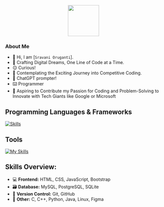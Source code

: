 <div id="header" align="center">
  <img src="https://media.giphy.com/media/M9gbBd9nbDrOTu1Mqx/giphy.gif" width="100"/>
</div>
<div id="badges" align="center">
  <img src="https://komarev.com/ghpvc/?username=sravs-01&style=flat-square&color=blue" alt=""/>
</div>

### About Me

- 👋 Hi, I am [`Sravani Oruganti`].
- 🚀 Crafting Digital Dreams, One Line of Code at a Time.
- 😌 Curious!
- 👀 Contemplating the Exciting Journey into Competitive Coding.
- 👀 ChatGPT prompter!
- ⌨️ Programmer
- 🚀 Aspiring to Contribute my Passion for Coding and Problem-Solving to Innovate with Tech Giants like Google or Microsoft

## Programming Languages & Frameworks
<!--TODO: Add verilog-->
[![Skills](https://skillicons.dev/icons?i=c,cpp,py,java,js,html,css,mysql,postgres,sqlite)](https://skillicons.dev)

## Tools

[![My Skills](https://skillicons.dev/icons?i=git,github,linux,autocad,visualstudio,vscode,figma,eclipse,postman)](https://skillicons.dev)

## Skills Overview:

- 💻 **Frontend:** HTML, CSS, JavaScript, Bootstrap
- 🗃️ **Database:** MySQL, PostgreSQL, SQLite
- 🔄 **Version Control:** Git, GitHub
- 🚀 **Other:** C, C++, Python, Java, Linux, Figma
<!-- - 📱 **Mobile App Development:** Flutter, Dart -->
<!-- - 🛠️ **Backend:** Node.js, Express -->

<!-- GitHub Contributions Graph 
## GitHub Contributions Graph
[![Suman's github activity graph](https://github-readme-activity-graph.vercel.app/graph?username=suman1406&bg_color=000000&color=7787ee&line=4258ff&point=051699&area=true&hide_border=true)](https://github.com/ashutosh00710/github-readme-activity-graph)

# GitHub Stats :
[![GitHub Streak](https://github-readme-streak-stats.herokuapp.com?user=suman1406&theme=dark&hide_border=true)](https://git.io/streak-stats)

![Suman's GitHub Activity Graph](https://github-readme-stats.vercel.app/api?username=suman1406&show_icons=true&count_private=true&theme=dark)

## Competitive Coding Profile:

![LeetCode Stats](https://leetcard.jacoblin.cool/psuman1406?theme=dark&font=Source%20Code%20Pro&ext=heatmap)

# Top Languages :

[![Top Langs](https://github-readme-stats.vercel.app/api/top-langs/?username=suman1406&layout=compact&theme=vision-friendly-dark)](https://github.com/anuraghazra/github-readme-stats)

- ## Reach Out To Me

1. 📧 **Email:** [`psuman7155@gmail.com`](mailto:psuman7155@gmail.com)

2. 🖥️ **CodePen:** [`sumanpanigrahi`](https://codepen.io/sumanpanigrahi)

3. 🐦 **Twitter:** [`techsumn`](https://twitter.com/techsumn)

4. 🔗 **LinkedIn:** [`sumanpanigrahiman`](https://linkedin.com/in/sumanpanigrahiman)

5. 📘 **Facebook:** [`suman.panigrahi7155`](https://fb.com/suman.panigrahi7155)

6. 📸 **Instagram:** [`truly__livin`](https://instagram.com/truly__livin)

7. 🔗 [![Topmate Profile](https://img.shields.io/badge/Topmate-Profile-blue)](https://topmate.io/suman_pani) -->
